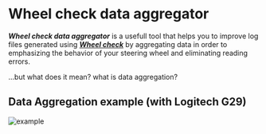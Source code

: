 # Wheel check data aggregator

***Wheel check data aggregator*** is a usefull tool that helps you to improve log files generated using [***Wheel check***]() by aggregating data in order to emphasizing the behavior of your steering wheel and eliminating reading errors.

...but what does it mean? what is data aggregation?

## Data Aggregation example (with Logitech G29)

![example](raw.githubusercontent.com/Luke460/wheel-check-data-aggregator/master/graph.png)
